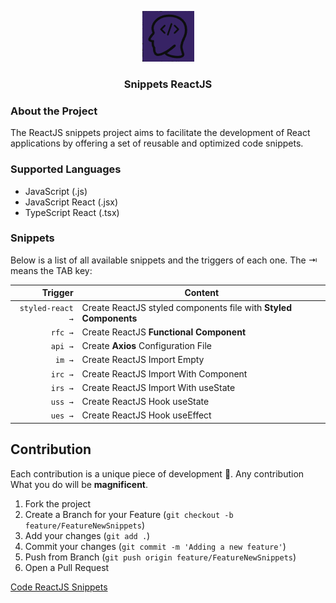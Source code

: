 <p align="center">
  <a href="https://github.com/ldvndev/snippets-reactjs-vscode">
    <img src="./images/icon.png" alt="Logo">
  </a>

  <h3 align="center">Snippets ReactJS </h3>
</p>

### About the Project

The ReactJS snippets project aims to facilitate the development of React applications by offering a set of reusable and optimized code snippets.

### Supported Languages

- JavaScript (.js)
- JavaScript React (.jsx)
- TypeScript React (.tsx)

### Snippets

Below is a list of all available snippets and the triggers of each one. The ⇥ means the TAB key:

|                   Trigger  | Content                                                                       |
| -------------------------: | ----------------------------------------------------------------------------- |
|           `styled-react →` | Create ReactJS styled components file with **Styled Components**              |
|                    `rfc →` | Create ReactJS **Functional Component**                                       |
|                    `api →` | Create **Axios** Configuration File                                           |
|                     `im →` | Create ReactJS Import Empty                                                   |
|                    `irc →` | Create ReactJS Import With Component                                          |
|                    `irs →` | Create ReactJS Import With useState                                           |
|                    `uss →` | Create ReactJS Hook useState                                                  |
|                    `ues →` | Create ReactJS Hook useEffect                                                 |
  
## Contribution

Each contribution is a unique piece of development 🧩. Any contribution
What you do will be **magnificent**.

1. Fork the project
2. Create a Branch for your Feature (`git checkout -b feature/FeatureNewSnippets`)
3. Add your changes (`git add .`)
4. Commit your changes (`git commit -m 'Adding a new feature'`)
5. Push from Branch (`git push origin feature/FeatureNewSnippets`)
6. Open a Pull Request

<a href="https://marketplace.visualstudio.com/items?itemName=Trigger-ReactJS.trigger-reactjs">Code ReactJS Snippets</a>
